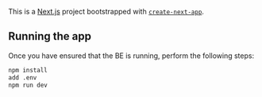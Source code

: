 This is a [Next.js](https://nextjs.org/) project bootstrapped with [`create-next-app`](https://github.com/vercel/next.js/tree/canary/packages/create-next-app).

## Running the app

Once you have ensured that the BE is running, perform the following steps:

```bash
npm install
add .env
npm run dev
```
